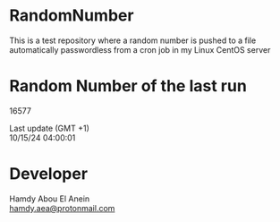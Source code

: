# RandomNumber    
This is a test repository where a random number is pushed to a file automatically passwordless from a cron job in my Linux CentOS server    
# Random Number of the last run   
16577
      
Last update (GMT +1)    
10/15/24 04:00:01
# Developer    
Hamdy Abou El Anein   
hamdy.aea@protonmail.com
